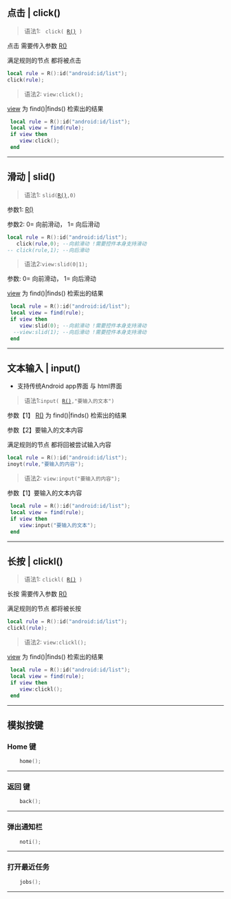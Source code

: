 ## 点击 | click()
> 语法1: <code> click( [R()](/api/rule) ) </code>

  

   点击 需要传入参数 [R()](/api/rule)  
   
   满足规则的节点 都将被点击

```lua 
local rule = R():id("android:id/list");
click(rule);
```

> 语法2: <code>view:click();</code>

   
   
   [view](/api/find.md)   为 find()|finds() 检索出的结果 

```lua 
 local rule = R():id("android:id/list");
 local view = find(rule);
 if view then
    view:click();
 end
```
----
## 滑动 | slid()
> 语法1: <code>slid([R()](/api/rule),0)</code>

   参数1: [R()](/api/rule)
   
   参数2: 0= 向前滑动， 1= 向后滑动

```lua
local rule = R():id("android:id/list");
   click(rule,0); --向前滑动 !需要控件本身支持滑动
-- click(rule,1); --向后滑动 
```

> 语法2:<code>view:slid(0|1);</code>

   
   
   参数: 0= 向前滑动， 1= 向后滑动
   
   [view](/api/find.md)   为 find()|finds() 检索出的结果 
   

```lua 
 local rule = R():id("android:id/list");
 local view = find(rule);
 if view then
    view:slid(0); --向前滑动 !需要控件本身支持滑动
  --view:slid(1); --向后滑动 !需要控件本身支持滑动   
 end
```
---

## 文本输入 | input()
- 支持传统Android app界面 与 html界面

> 语法1:<code>input( [R()](/api/rule),"要输入的文本") </code>

   参数【1】 [R()](/api/rule)  为 find()|finds() 检索出的结果 
   
   参数【2】要输入的文本内容
   
   满足规则的节点 都将回被尝试输入内容

```lua 
local rule = R():id("android:id/list");
inoyt(rule,"要输入的内容");
```

> 语法2: <code>view:input("要输入的内容");</code>
   
   参数【1】要输入的文本内容

```lua 
 local rule = R():id("android:id/list");
 local view = find(rule);
 if view then
    view:input("要输入的文本");
 end
```
----
## 长按 | clickl()
> 语法1: <code>clickl( [R()](/api/rule) ) </code>

   长按 需要传入参数 [R()](/api/rule)  
   
   满足规则的节点 都将被长按

```lua 
local rule = R():id("android:id/list");
clickl(rule);
```

> 语法2: <code>view:clickl();</code>

   [view](/api/find.md)   为 find()|finds() 检索出的结果 

```lua 
 local rule = R():id("android:id/list");
 local view = find(rule);
 if view then
    view:clickl();
 end
```
---
## 模拟按键
### Home 键
```lua
    home();
```
---
### 返回 键
```lua
    back();
```
---
### 弹出通知栏 
```lua
    noti();
```
---
### 打开最近任务 
```lua
    jobs();
```
---